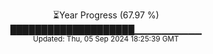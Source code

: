 <p align="center">
⏳Year Progress (67.97 %) <br>
████████████████████▁▁▁▁▁▁▁▁▁▁ <br>
<sub>Updated: Thu, 05 Sep 2024 18:25:39 GMT</sub>
</p>

